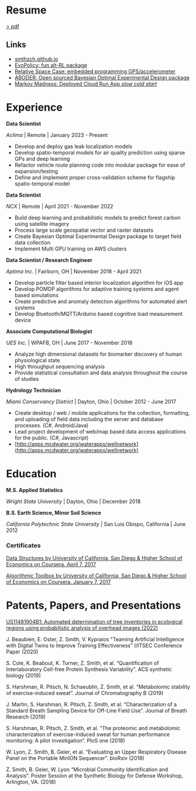 # Resume 

 [> pdf](resume_zach_smith.pdf) 

## Links

- [smthzch.github.io](https://smthzch.github.io)
- [EvoPolicy: fun alt-RL package](https://github.com/smthzch/evopolicy)
- [Relative Space Case: embedded programming GPS/accelerometer](https://github.com/smthzch/relative-space-case)
- [ABODER: Open sourced Bayesian Optimal Experimental Design package](https://github.com/ncx-co/aboder)
- [Markov Madness: Deployed Cloud Run App *slow cold start*](https://march-madness-327pch26ba-uc.a.run.app)


# Experience

**Data Scientist**

*Aclima* | Remote | January 2023 - Present

- Develop and deploy gas leak localization models
- Develop spatio-temporal models for air quality prediction using sparse GPs and deep learning
- Refactor vehicle route planning code into modular package for ease of expansion/testing
- Define and implement proper cross-validation scheme for flagship spatio-temporal model

**Data Scientist**

*NCX* | Remote | April 2021 - November 2022

- Build deep learning and probabilistic models to predict forest carbon using satellite imagery
- Process large scale geospatial vector and raster datasets
- Create Bayesian Optimal Experimental Design package to target field data collection
- Implement Multi GPU training on AWS clusters

**Data Scientist /  Research Engineer**

*Aptima Inc.* | Fairborn, OH | November 2018 - April 2021

- Develop particle filter based interior localization algorithm for iOS app
- Develop POMDP algorithms for adaptive training systems and agent based simulations
- Create predictive and anomaly detection algorithms for automated alert systems
- Develop Bluetooth/MQTT/Arduino based cognitive load measurement device

**Associate Computational Biologist**

*UES Inc.* | WPAFB, OH | June 2017 - November 2018

- Analyze high dimensional datasets for biomarker discovery of human physiological state
- High throughput sequencing analysis
- Provide statistical consultation and data analysis throughout the course of studies

**Hydrology Technician**

*Miami Conservancy District* | Dayton, Ohio | October 2012 - June 2017

- Create desktop / web / mobile applications for the collection, formatting, and uploading of field data including the server and database processes. (C#, Android/Java)
- Lead project development of web/map based data access applications for the public. (C#, Javascript)
- [http://apps.mcdwater.org/waterapps/wellnetwork](http://apps.mcdwater.org/waterapps/wellnetwork)


# Education

**M.S. Applied Statistics**

*Wright State University* | Dayton, Ohio | December 2018

**B.S. Earth Science, Minor Soil Science**

*California Polytechnic State University* | San Luis Obispo, California | June 2012


### Certificates

[Data Structures by University of California, San Diego & Higher School of Economics on
Coursera. April 7, 2017](https://www.coursera.org/account/accomplishments/verify/P8Z2EDU9U5EV)

[Algorithmic Toolbox by University of California, San Diego & Higher School of Economics
on Coursera. January 7, 2017](https://www.coursera.org/account/accomplishments/verify/8Y7YNSLQ3ZNP)

# Patents, Papers, and Presentations

[US11481904B1: Automated determination of tree inventories in ecological regions using probabilistic analysis of overhead images (2022)](https://patents.google.com/patent/US11481904B1/en?inventor=Holkesvik&oq=Holkesvik)

J. Beaubien, E. Oster, Z. Smith, V. Kypraios "Teaming Artificial Intelligence with 
Digital Twins to Improve Training Effectiveness" I/ITSEC Conference Paper (2020)

S. Cole, K. Beabout, K. Turner, Z. Smith, et al. “Quantification of Interlaboratory
Cell-free Protein Synthesis Variability”. ACS synthetic biology (2019)

S. Harshman, R. Pitsch, N. Schaeublin, Z. Smith, et al. “Metabolomic stability of
exercise-induced sweat”. Journal of Chromatography B (2019)

J. Martin, S. Harshman, R. Pitsch, Z. Smith, et al. “Characterization of a
Standard Breath Sampling Device for Off-Line Field Use”. Journal of Breath Research (2019)

S. Harshman, R. Pitsch, Z. Smith, et al. “The proteomic and metabolomic
characterization of exercise-induced sweat for human performance monitoring: A
pilot investigation”. PloS one (2018)

W. Lyon, Z. Smith, B. Geier, et al. “Evaluating an Upper Respiratory Disease Panel
on the Portable MinION Sequencer”. bioRxiv (2018)

Z. Smith, B. Geier, W. Lyon “Microbial Community Identification and Analysis”.
Poster Session at the Synthetic Biology for Defense Workshop, Arlington, VA. (2018)
